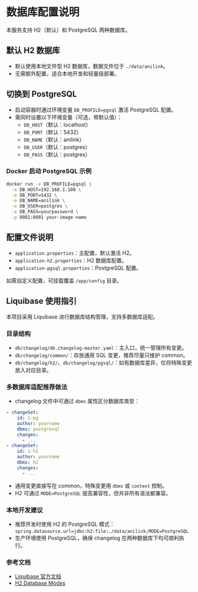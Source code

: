 # 数据库配置说明

本服务支持 H2（默认）和 PostgreSQL 两种数据库。

## 默认 H2 数据库
- 默认使用本地文件型 H2 数据库，数据文件位于 `./data/anilink`。
- 无需额外配置，适合本地开发和轻量级部署。

## 切换到 PostgreSQL
- 启动容器时通过环境变量 `DB_PROFILE=pgsql` 激活 PostgreSQL 配置。
- 需同时设置以下环境变量（可选，带默认值）：
  - `DB_HOST`（默认：localhost）
  - `DB_PORT`（默认：5432）
  - `DB_NAME`（默认：anilink）
  - `DB_USER`（默认：postgres）
  - `DB_PASS`（默认：postgres）

### Docker 启动 PostgreSQL 示例
```sh
docker run -e DB_PROFILE=pgsql \
  -e DB_HOST=192.168.1.100 \
  -e DB_PORT=5432 \
  -e DB_NAME=anilink \
  -e DB_USER=postgres \
  -e DB_PASS=yourpassword \
  -p 8081:8081 your-image-name
```

## 配置文件说明
- `application.properties`：主配置，默认激活 H2。
- `application-h2.properties`：H2 数据库配置。
- `application-pgsql.properties`：PostgreSQL 配置。

如需自定义配置，可挂载覆盖 `/app/config` 目录。

## Liquibase 使用指引

本项目采用 Liquibase 进行数据库结构管理，支持多数据库适配。

### 目录结构
- `db/changelog/db.changelog-master.yaml`：主入口，统一管理所有变更。
- `db/changelog/common/`：存放通用 SQL 变更，推荐尽量只维护 common。
- `db/changelog/h2/`、`db/changelog/pgsql/`：如有数据库差异，仅将特殊变更放入对应目录。

### 多数据库适配推荐做法
- changelog 文件中可通过 `dbms` 属性区分数据库类型：

```yaml
- changeSet:
    id: 1-pg
    author: yourname
    dbms: postgresql
    changes:
      - ...
- changeSet:
    id: 1-h2
    author: yourname
    dbms: h2
    changes:
      - ...
```
- 通用变更直接写在 common，特殊变更用 `dbms` 或 `context` 控制。
- H2 可通过 `MODE=PostgreSQL` 提高兼容性，但并非所有语法都兼容。

### 本地开发建议
- 推荐开发时使用 H2 的 PostgreSQL 模式：
  `spring.datasource.url=jdbc:h2:file:./data/anilink;MODE=PostgreSQL`
- 生产环境使用 PostgreSQL，确保 changelog 在两种数据库下均可顺利执行。

### 参考文档
- [Liquibase 官方文档](https://docs.liquibase.com/)
- [H2 Database Modes](https://www.h2database.com/html/features.html#compatibility)